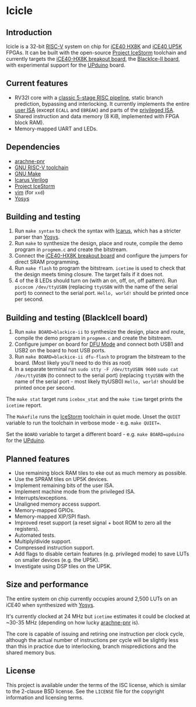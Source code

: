 # Icicle

## Introduction

Icicle is a 32-bit [RISC-V][riscv] system on chip for [iCE40 HX8K][ice40] and
[iCE40 UP5K][ice40-up5k] FPGAs. It can be built with the open-source
[Project IceStorm][icestorm] toolchain and currently targets the
[iCE40-HX8K breakout board][ice40-hx8k-breakout], the
[BlackIce-II board][blackice-ii-board], with experimental support for
the [UPduino][upduino] board.

## Current features

* RV32I core with a [classic 5-stage RISC pipeline][classic-risc], static branch
  prediction, bypassing and interlocking. It currently implements the entire
  [user ISA][riscv-user] (except `ECALL` and `EBREAK`) and parts of the
  [privileged ISA][riscv-priv].
* Shared instruction and data memory (8 KiB, implemented with FPGA block RAM).
* Memory-mapped UART and LEDs.

## Dependencies

* [arachne-pnr][arachne-pnr]
* [GNU RISC-V toolchain][riscv-gnu]
* [GNU Make][make]
* [Icarus Verilog][iverilog]
* [Project IceStorm][icestorm]
* [vim][vim] (for `xxd`)
* [Yosys][yosys]

## Building and testing

1. Run `make syntax` to check the syntax with [Icarus][iverilog], which has a
   stricter parser than [Yosys][yosys].
2. Run `make` to synthesize the design, place and route, compile the demo
   program in `progmem.c` and create the bitstream.
3. Connect the [iCE40-HX8K breakout board][ice40-hx8k-breakout] and configure
   the jumpers for direct SRAM programming.
4. Run `make flash` to program the bitstream. `icetime` is used to check that
   the design meets timing closure. The target fails if it does not.
5. 4 of the 8 LEDs should turn on (with an on, off, on, off pattern). Run
   `picocom /dev/ttyUSBN` (replacing `ttyUSBN` with the name of the serial port)
   to connect to the serial port. `Hello, world!` should be printed once per
   second.

## Building and testing (BlackIceII board)

1. Run `make BOARD=blackice-ii` to synthesize the design, place and route,
   compile the demo program in `progmem.c` and create the bitstream.
2. Configure jumper on board for [DFU Mode][dfu-mode] and connect both USB1
   and USB2 on the board to host USB ports.
3. Run `make BOARD=blackice-ii dfu-flash` to program the bitstream to the
   board. (Most likely you'll need to do this as root)
4. In a separate terminal run
   `sudo stty -F /dev/ttyUSBN 9600`
   `sudo cat /dev/ttyUSBN`  (to connect to the serial port)
   (replacing `ttyUSBN` with the name of the serial port - most likely ttyUSB0)
   `Hello, world!` should be printed once per second.

The `make stat` target runs `icebox_stat` and the `make time` target prints the
`icetime` report.

The `Makefile` runs the [IceStorm][icestorm] toolchain in quiet mode. Unset the
`QUIET` variable to run the toolchain in verbose mode - e.g. `make QUIET=`.

Set the `BOARD` variable to target a different board - e.g. `make BOARD=upduino`
for the [UPduino][upduino].

## Planned features

* Use remaining block RAM tiles to eke out as much memory as possible.
* Use the SPRAM tiles on UP5K devices.
* Implement remaining bits of the user ISA.
* Implement machine mode from the privileged ISA.
* Interrupts/exceptions.
* Unaligned memory access support.
* Memory-mapped GPIOs.
* Memory-mapped XIP/SPI flash.
* Improved reset support (a reset signal + boot ROM to zero all the registers).
* Automated tests.
* Multiply/divide support.
* Compressed instruction support.
* Add flags to disable certain features (e.g. privileged mode) to save LUTs on
  smaller devices (e.g. the UP5K).
* Investigate using DSP tiles on the UP5K.

## Size and performance

The entire system on chip currently occupies around 2,500 LUTs on an iCE40 when
synthesized with [Yosys][yosys].

It's currently clocked at 24 MHz but `icetime` estimates it could be clocked at
~30-35 MHz (depending on how lucky [arachne-pnr][arachne-pnr] is).

The core is capable of issuing and retiring one instruction per clock cycle,
although the actual number of instructions per cycle will be slightly less than
this in practice due to interlocking, branch mispredictions and the shared
memory bus.

## License

This project is available under the terms of the ISC license, which is similar
to the 2-clause BSD license. See the `LICENSE` file for the copyright
information and licensing terms.

[arachne-pnr]: https://github.com/cseed/arachne-pnr
[blackice-ii-board]: https://github.com/mystorm-org/BlackIce-II
[classic-risc]: https://en.wikipedia.org/wiki/Classic_RISC_pipeline
[dfu-mode]: https://github.com/mystorm-org/BlackIce-II/wiki/DFU-operations-on-the-BlackIce-II
[ice40-hx8k-breakout]: http://www.latticesemi.com/Products/DevelopmentBoardsAndKits/iCE40HX8KBreakoutBoard.aspx
[ice40-up5k]: http://www.latticesemi.com/Products/FPGAandCPLD/iCE40Ultra.aspx
[ice40]: http://www.latticesemi.com/Products/FPGAandCPLD/iCE40.aspx
[icestorm]: http://www.clifford.at/icestorm/
[iverilog]: http://iverilog.icarus.com/
[make]: https://www.gnu.org/software/make/
[riscv-gnu]: https://github.com/riscv/riscv-gnu-toolchain
[riscv-priv]: https://riscv.org/specifications/privileged-isa/
[riscv-user]: https://riscv.org/specifications/
[riscv]: https://riscv.org/risc-v-isa/
[upduino]: http://gnarlygrey.atspace.cc/development-platform.html#upduino
[vim]: http://www.vim.org/
[yosys]: http://www.clifford.at/yosys/
